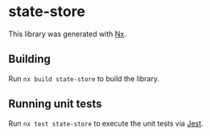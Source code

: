 # state-store

This library was generated with [Nx](https://nx.dev).

## Building

Run `nx build state-store` to build the library.

## Running unit tests

Run `nx test state-store` to execute the unit tests via [Jest](https://jestjs.io).
